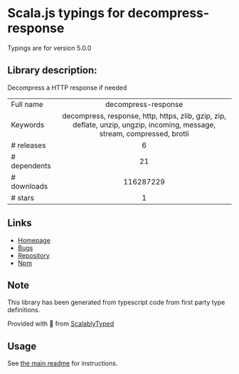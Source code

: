 
# Scala.js typings for decompress-response

Typings are for version 5.0.0

## Library description:
Decompress a HTTP response if needed

|                    |                 |
| ------------------ | :-------------: |
| Full name          | decompress-response |
| Keywords           | decompress, response, http, https, zlib, gzip, zip, deflate, unzip, ungzip, incoming, message, stream, compressed, brotli |
| # releases         | 6 |
| # dependents       | 21 |
| # downloads        | 116287229 |
| # stars            | 1 |

## Links
- [Homepage](https://github.com/sindresorhus/decompress-response#readme)
- [Bugs](https://github.com/sindresorhus/decompress-response/issues)
- [Repository](https://github.com/sindresorhus/decompress-response)
- [Npm](https://www.npmjs.com/package/decompress-response)
    


## Note
This library has been generated from typescript code from first party type definitions.

Provided with :purple_heart: from [ScalablyTyped](https://github.com/oyvindberg/ScalablyTyped)

## Usage
See [the main readme](../../readme.md) for instructions.


